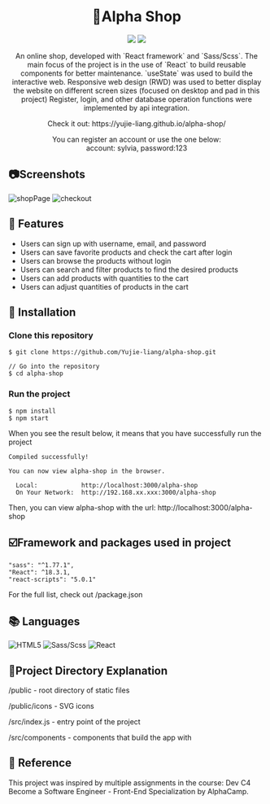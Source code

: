 
# <div align='center'>:womans_clothes:Alpha Shop</div>

<div align='center'>
<p>
    <img src="https://img.shields.io/badge/Sass/Scss-1.77.0-pink"/>
    <img src="https://img.shields.io/badge/React-18.3.1-blue"/>
</p>
<p>
An online shop, developed with `React framework` and `Sass/Scss`. The main focus of the project is in the use of `React` to build reusable components for better maintenance. `useState` was used to build the interactive web. Responsive web design (RWD) was used to better display the website on different screen sizes (focused on desktop and pad in this project) Register, login, and other database operation functions were implemented by api integration.
</p>
<p>Check it out: https://yujie-liang.github.io/alpha-shop/</p>
<p>You can register an account or use the one below:<br>
account: sylvia, password:123<p>
</div>  

## :camera:Screenshots
![shopPage](https://i.imgur.com/XVJaNWk.png)
![checkout](https://i.imgur.com/NneNQyl.png)

## :star2: Features

- Users can sign up with username, email, and password<br>
- Users can save favorite products and check the cart after login<br>
- Users can browse the products without login<br>
- Users can search and filter products to find the desired products<br>
- Users can add products with quantities to the cart<br>
- Users can adjust quantities of products in the cart<br>



## :diamond_shape_with_a_dot_inside: Installation



### Clone this repository

```
$ git clone https://github.com/Yujie-liang/alpha-shop.git

// Go into the repository
$ cd alpha-shop

```

### Run the project

```
$ npm install
$ npm start 
```
When you see the result below, it means that you have successfully run the project
```
Compiled successfully!

You can now view alpha-shop in the browser.

  Local:            http://localhost:3000/alpha-shop
  On Your Network:  http://192.168.xx.xxx:3000/alpha-shop

```
Then, you can view alpha-shop with the url: http://localhost:3000/alpha-shop



## :ballot_box_with_check:Framework and packages used in project
```
"sass": "^1.77.1",
"React": ^18.3.1,
"react-scripts": "5.0.1"
```
For the full list, check out /package.json
## :books: Languages

<div>
<img alt="HTML5" src="https://img.shields.io/badge/html5%20-%23E34F26.svg?&style=for-the-badge&logo=html5&logoColor=white"/>
<img alt="Sass/Scss" src="https://img.shields.io/badge/SASS%20-hotpink.svg?&style=for-the-badge&logo=SASS&logoColor=white"/>
<img alt="React" src="https://img.shields.io/badge/react-%2320232a.svg?style=for-the-badge&logo=react&logoColor=%2361DAFB"/>



## :floppy_disk:Project Directory Explanation
/public - root directory of static files

/public/icons - SVG icons

/src/index.js - entry point of the project

/src/components - components that build the app with

## 💎 Reference
This project was inspired by multiple assignments in the course:
Dev C4 Become a Software Engineer - Front-End Specialization by AlphaCamp.